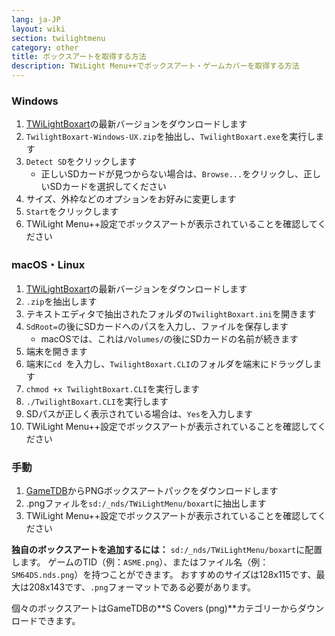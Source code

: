 ```yaml
---
lang: ja-JP
layout: wiki
section: twilightmenu
category: other
title: ボックスアートを取得する方法
description: TWiLight Menu++でボックスアート・ゲームカバーを取得する方法
---
```


### Windows
1. [TWiLightBoxart](https://github.com/KirovAir/TwilightBoxart/releases)の最新バージョンをダウンロードします
1. `TwilightBoxart-Windows-UX.zip`を抽出し、`TwilightBoxart.exe`を実行します
1. `Detect SD`をクリックします
   - 正しいSDカードが見つからない場合は、`Browse...`をクリックし、正しいSDカードを選択してください
1. サイズ、外枠などのオプションをお好みに変更します
1. `Start`をクリックします
1. TWiLight Menu++設定でボックスアートが表示されていることを確認してください

### macOS・Linux
1. [TWiLightBoxart](https://github.com/KirovAir/TwilightBoxart/releases)の最新バージョンをダウンロードします
1. `.zip`を抽出します
1. テキストエディタで抽出されたフォルダの`TwilightBoxart.ini`を開きます
1. `SdRoot=`の後にSDカードへのパスを入力し、ファイルを保存します
   - macOSでは、これは`/Volumes/`の後にSDカードの名前が続きます
1. 端末を開きます
1. 端末に`cd `を入力し、`TwilightBoxart.CLI`のフォルダを端末にドラッグします
1. `chmod +x TwilightBoxart.CLI`を実行します
1. `./TwilightBoxart.CLI`を実行します
1. SDパスが正しく表示されている場合は、`Yes`を入力します
1. TWiLight Menu++設定でボックスアートが表示されていることを確認してください

### 手動
1. [GameTDB](https://www.gametdb.com/DS/Downloads#cover_packs)からPNGボックスアートパックをダウンロードします
1. .pngファィルを`sd:/_nds/TWiLightMenu/boxart`に抽出します
1. TWiLight Menu++設定でボックスアートが表示されていることを確認してください

**独自のボックスアートを追加するには：** `sd:/_nds/TWiLightMenu/boxart`に配置します。 ゲームのTID（例：`ASME.png`）、またはファイル名（例：`SM64DS.nds.png`）を持つことができます。 おすすめのサイズは128x115です、最大は208x143です、`.png`フォーマットである必要があります。

個々のボックスアートはGameTDBの**S Covers (png)**カテゴリーからダウンロードできます。
